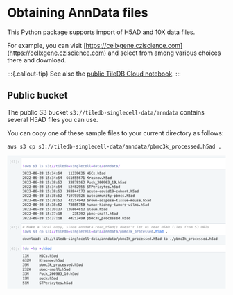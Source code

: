 # Obtaining AnnData files

This Python package supports import of H5AD and 10X data files.

For example, you can visit [https://cellxgene.cziscience.com](https://cellxgene.cziscience.com) and
select from among various choices there and download.

:::{.callout-tip}
See also the
[public TileDB Cloud notebook](https://cloud.tiledb.com/notebooks/details/johnkerl-tiledb/d3d7ff44-dc65-4cd9-b574-98312c4cbdbd/preview).
:::

## Public bucket

The public S3 bucket `s3://tiledb-singlecell-data/anndata` contains several H5AD files you can use.

You can copy one of these sample files to your current directory as follows:

```
aws s3 cp s3://tiledb-singlecell-data/anndata/pbmc3k_processed.h5ad .
```

![](images/public-bucket.png)
